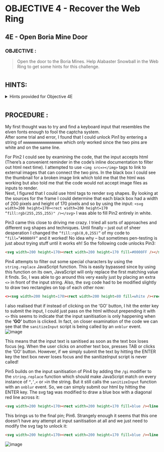 # OBJECTIVE 4 - Recover the Web Ring #
## 4E - Open Boria Mine Door ##

### OBJECTIVE : ###
>Open the door to the Boria Mines. Help Alabaster Snowball in the Web Ring to get some hints for this challenge.
#  

## HINTS: ##
<details>
  <summary>Hints provided for Objective 4E</summary>
  
>-  The locks take input, render some type of image, and process on the back end to unlock. To start, take a good look at the source HTML/JavaScript.
>-	Understanding how [Content-Security-Policy](https://cheatsheetseries.owasp.org/cheatsheets/Content_Security_Policy_Cheat_Sheet.html) works can help with this challenge
>-	Developers use both client- and server-side [input validation](https://cheatsheetseries.owasp.org/cheatsheets/Input_Validation_Cheat_Sheet.html) to keep out naughty input.

</details>

#  

## PROCEDURE : ##
My first thought was to try and find a keyboard input that resembles the elven fonts enough to fool the captcha system.  
After some trial and error, I found that I could unlock Pin1 by entering a string of `mmmmmmmmmmmmmmmmmm` which only worked since the two pins are white and on the same line.

For Pin2 I could see by examining the code, that the input accepts html (There’s a convenient reminder in the code’s inline documentation to filter out html next time).  I attempted to use `<img src=></img>` tags to link to external images that can connect the two pins.  In the black box I could see the thumbnail for a broken image link which told me that the html was working but also told me that the code would not accept image files as inputs to render.  
Next, I figured that I could use html tags to render svg shapes.  By looking at the sources for the frame I could determine that each black box had a width of 200 pixels and height of 170 pixels and so by using the input: ``<svg width=200 height=170><rect width=200 height=170 “fill:rgb(255,255,255)" /></svg>`` I was able to fill Pin2 entirely in white.

Pin3 came this close to driving me crazy.  I tried all sorts of approaches and different svg shapes and techniques.  Until finally – just out of sheer desperation I changed the ``“fill:rgb(0,0,255)”`` of my code to ``“fill=”#0000FF”`` and it worked!  No idea why – but sometimes pen-testing is just about trying stuff until it works eh!  So the following code unlocks Pin3:
```html
<svg width=200 height=170><rect width=200 height=170 fill=#0000FF /></svg>
```

Pin4 attempts to filter out some special characters by using the `string.replace` JavaScript function.  This is easily bypassed since by using this function on its own, JavaScript will only replace the first matching value it finds. So, I was able to go around this very easily just by placing an extra `<>` in front of the input string.  Also, the svg code had to be modified slightly to draw two rectangles on top of each other now:
```html
<><svg width=200 height=170><rect width=200 height=80 fill=white /><rect x=0 y=60 width=200 height=90 fill=blue /></svg>
```
I also realised that if instead of clicking on the ‘GO’ button, I hit the enter key to submit the input, I could just pass on the html without prepending it with `<>` this seems to indicate that the input sanitisation is only happening when the **‘GO’** button is clicked.  In fact, on closer examination of the code we can see that the `sanitizeInput` script is being called by an `onblur` event.  
 ![image](https://github.com/beta-j/SANS-Holiday-Hack-Challenge-2022/assets/60655500/399af1c2-2a50-49a4-b42c-24ee6fa1c5e1)

This means that the input text is sanitised as soon as the text box loses focus (eg. When the user clicks on another text box, presses TAB or clicks the ‘GO’ button.  However, if we simply submit the text by hitting the ENTER key the text box never loses focus and the sanitizeInput script is never called!

Pin5 builds on the input sanitisation of Pin4 by adding the `/gi` modifier to the `string.replace` function which should make JavaScript match on every instance of `“`,`’`,`<` or `>`in the string.  But it still calls the `sanitizeInput` function with an `onblur` event.  So, we can simply submit our html by hitting the ENTER key.  The svg tag was modified to draw a blue box with a diagonal red line across it:
```html
<svg width=200 height=170><rect width=200 height=170 fill=blue /><line x1=0 y1=130 x2=200 y2=45 stroke=red stroke-width=20 /></svg>>>
```

This brings us to the final pin; Pin6.  Strangely enough it seems that this one doesn’t have any attempt at input sanitisation at all and we just need to modify the svg tag to unlock it:
```html
<svg width=200 height=170><rect width=200 height=170 fill=blue /><line x1=0 y1=70 x2=200 y2=110 stroke=red stroke-width=20 /><line x1=0 y1=30 x2=200 y2=30 stroke=#00FF00 stroke-width=20 /></svg>
```

![image](https://github.com/beta-j/SANS-Holiday-Hack-Challenge-2022/assets/60655500/fc17a3f7-3ddf-4a29-bcb8-55035b30cc25)

